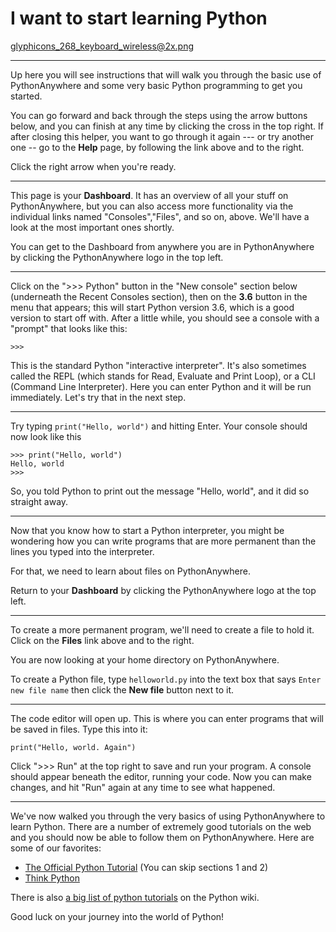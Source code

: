 I want to start learning Python
===============================

glyphicons_268_keyboard_wireless@2x.png

----

Up here you will see instructions that will walk you through the basic use of
PythonAnywhere and some very basic Python programming to get you started.

You can go forward and back through the steps using the
arrow buttons below, and you can finish at any time by clicking the cross in
the top right.  If after closing this helper, you want to go through it again
--- or try another one -- go to the **Help** page, by following
the link above and to the right.

Click the right arrow when you're ready.

----


This page is your **Dashboard**.  It has an overview of all your stuff on
PythonAnywhere, but you can also access more functionality via the
individual links named "Consoles","Files", and so on, above.  We'll have
a look at the most important ones shortly.

You can get to the Dashboard from anywhere you are in PythonAnywhere
by clicking the PythonAnywhere logo in the top left.

----

Click on the ">>> Python" button in the "New console" section below (underneath
the Recent Consoles section), then on the **3.6** button in the menu that
appears; this will start Python version 3.6, which is a good version to start
off with. After a little while, you should see a console with a "prompt" that
looks like this:

    >>>

This is the standard Python "interactive interpreter". It's also sometimes called
the REPL (which stands for Read, Evaluate and Print Loop), or a CLI (Command
Line Interpreter). Here you can enter
Python and it will be run immediately.  Let's try that in the next step.

----

Try typing `print("Hello, world")` and hitting Enter. Your console should now
look like this

    >>> print("Hello, world")
    Hello, world
    >>>

So, you told Python to print out the message "Hello, world", and it did so
straight away.

----

Now that you know how to start a Python interpreter, you might be wondering how
you can write programs that are more permanent than the lines you typed into
the interpreter.

For that, we need to learn about files on PythonAnywhere.

Return to your **Dashboard** by clicking the PythonAnywhere logo at the top left.

----

To create a more permanent program, we'll need to create a file to hold it.
Click on the **Files** link above and to the right.

You are now looking at your home directory on PythonAnywhere.

To create a Python file, type `helloworld.py` into the text box that says
`Enter new file name` then click the **New file** button next to it.

----

The code editor will open up.  This is where you can enter programs
that will be saved in files. Type this into it:

    print("Hello, world. Again")

Click ">>> Run" at the top right to save and run your program.  A console should appear
beneath the editor, running your code.  Now  you can make changes, and hit
"Run" again at any time to see what happened.

----

We've now walked you through the very basics of using PythonAnywhere to learn
Python. There are a number of extremely good tutorials on the web and you
should now be able to follow them on PythonAnywhere. Here are some of our favorites:

 * [The Official Python Tutorial](https://docs.python.org/3/tutorial/) (You can skip sections 1 and 2)
 * [Think Python](http://greenteapress.com/wp/think-python-2e/)

There is also [a big list of python tutorials](https://wiki.python.org/moin/BeginnersGuide/NonProgrammers) on the Python wiki.

Good luck on your journey into the world of Python!

